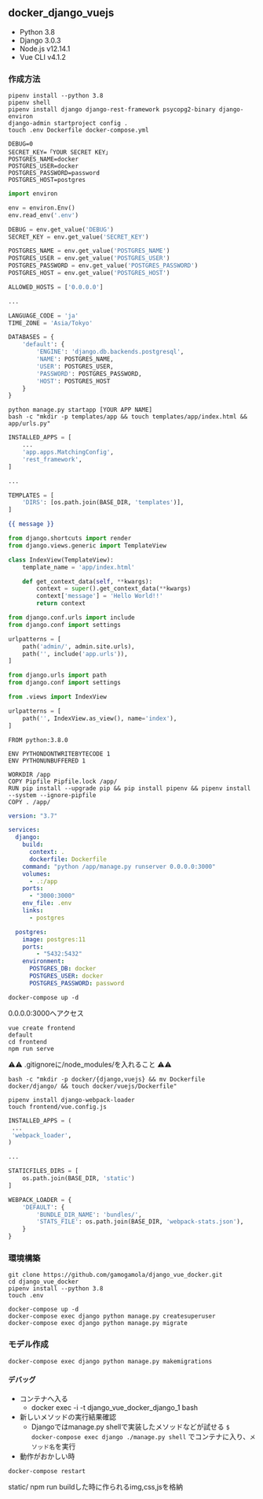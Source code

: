 docker_django_vuejs
-------------------

* Python 3.8
* Django 3.0.3
* Node.js v12.14.1
* Vue CLI v4.1.2


### 作成方法
```
pipenv install --python 3.8
pipenv shell
pipenv install django django-rest-framework psycopg2-binary django-environ
django-admin startproject config .
touch .env Dockerfile docker-compose.yml
```
~~~:.env
DEBUG=0
SECRET_KEY=「YOUR SECRET KEY」
POSTGRES_NAME=docker
POSTGRES_USER=docker
POSTGRES_PASSWORD=password
POSTGRES_HOST=postgres
~~~

~~~python:settings.py
import environ

env = environ.Env()
env.read_env('.env')

DEBUG = env.get_value('DEBUG')
SECRET_KEY = env.get_value('SECRET_KEY')

POSTGRES_NAME = env.get_value('POSTGRES_NAME')
POSTGRES_USER = env.get_value('POSTGRES_USER')
POSTGRES_PASSWORD = env.get_value('POSTGRES_PASSWORD')
POSTGRES_HOST = env.get_value('POSTGRES_HOST')

ALLOWED_HOSTS = ['0.0.0.0']

...

LANGUAGE_CODE = 'ja'
TIME_ZONE = 'Asia/Tokyo'

DATABASES = {
    'default': {
        'ENGINE': 'django.db.backends.postgresql',
        'NAME': POSTGRES_NAME,
        'USER': POSTGRES_USER,
        'PASSWORD': POSTGRES_PASSWORD,
        'HOST': POSTGRES_HOST
    }
}
~~~

~~~
python manage.py startapp [YOUR APP NAME]
bash -c "mkdir -p templates/app && touch templates/app/index.html && app/urls.py"
~~~

~~~python:settings.py
INSTALLED_APPS = [
    ...
    'app.apps.MatchingConfig',
    'rest_framework',
]

...

TEMPLATES = [
    'DIRS': [os.path.join(BASE_DIR, 'templates')],
]
~~~

~~~html:templates/app/index.html
{{ message }}
~~~

~~~python:app/views.py
from django.shortcuts import render
from django.views.generic import TemplateView

class IndexView(TemplateView):
    template_name = 'app/index.html'

    def get_context_data(self, **kwargs):
        context = super().get_context_data(**kwargs)
        context['message'] = 'Hello World!!'
        return context
~~~

~~~python:config/urls.py
from django.conf.urls import include
from django.conf import settings

urlpatterns = [
    path('admin/', admin.site.urls),
    path('', include('app.urls')),
]
~~~

~~~python:app/urls.py
from django.urls import path
from django.conf import settings

from .views import IndexView

urlpatterns = [
    path('', IndexView.as_view(), name='index'),
]
~~~

~~~:Dockerfile
FROM python:3.8.0

ENV PYTHONDONTWRITEBYTECODE 1
ENV PYTHONUNBUFFERED 1

WORKDIR /app
COPY Pipfile Pipfile.lock /app/
RUN pip install --upgrade pip && pip install pipenv && pipenv install --system --ignore-pipfile
COPY . /app/
~~~

~~~:docker-compose.yml
version: "3.7"

services:
  django:
    build:
      context: .
      dockerfile: Dockerfile
    command: "python /app/manage.py runserver 0.0.0.0:3000"
    volumes:
      - .:/app
    ports:
      - "3000:3000"
    env_file: .env
    links:
      - postgres

  postgres:
    image: postgres:11
    ports:
        - "5432:5432"
    environment:
      POSTGRES_DB: docker
      POSTGRES_USER: docker
      POSTGRES_PASSWORD: password
~~~

~~~
docker-compose up -d
~~~

0.0.0.0:3000へアクセス

~~~
vue create frontend
default
cd frontend
npm run serve
~~~

⚠️⚠️ .gitignoreに/node_modules/を入れること ⚠️⚠️

~~~:ターミナル
bash -c "mkdir -p docker/{django,vuejs} && mv Dockerfile docker/django/ && touch docker/vuejs/Dockerfile"
~~~

~~~
pipenv install django-webpack-loader
touch frontend/vue.config.js
~~~

~~~python:settings.py
INSTALLED_APPS = (
 ...
 'webpack_loader',
)

...

STATICFILES_DIRS = [
    os.path.join(BASE_DIR, 'static')
]

WEBPACK_LOADER = {
    'DEFAULT': {
        'BUNDLE_DIR_NAME': 'bundles/',
        'STATS_FILE': os.path.join(BASE_DIR, 'webpack-stats.json'),
    }
}
~~~

### 環境構築
```
git clone https://github.com/gamogamola/django_vue_docker.git
cd django_vue_docker
pipenv install --python 3.8
touch .env
```

```
docker-compose up -d
docker-compose exec django python manage.py createsuperuser
docker-compose exec django python manage.py migrate
```

### モデル作成
```
docker-compose exec django python manage.py makemigrations
```

#### デバッグ
* コンテナへ入る
    - docker exec -i -t django_vue_docker_django_1 bash
* 新しいメソッドの実行結果確認
    - Djangoではmanage.py shellで実装したメソッドなどが試せる
    `$ docker-compose exec django ./manage.py shell` でコンテナに入り、`メソッド名`を実行
* 動作がおかしい時
```
docker-compose restart
```

static/
npm run buildした時に作られるimg,css,jsを格納
